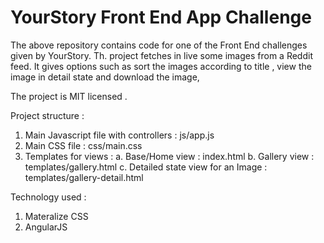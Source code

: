 YourStory Front End App Challenge
=================================

The above repository contains code for one of the Front End challenges given by YourStory. Th. project fetches in live some images from a Reddit feed. It gives options such as sort the images according to title , view the image in detail state and download the image,

The project is MIT licensed .

Project structure : 

1. Main Javascript file with controllers : js/app.js
2. Main CSS file : css/main.css
3. Templates for views :
    a. Base/Home view : index.html
    b. Gallery view : templates/gallery.html
    c. Detailed state view for an Image : templates/gallery-detail.html

Technology used : 

1. Materalize CSS
2. AngularJS 
